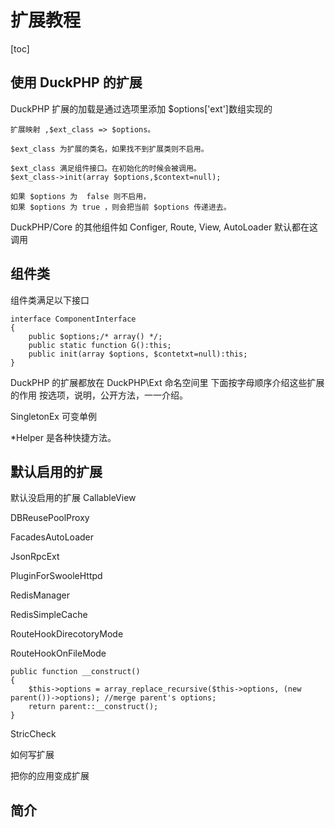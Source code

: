 # 扩展教程
[toc]

## 使用 DuckPHP 的扩展

DuckPHP 扩展的加载是通过选项里添加
$options['ext']数组实现的

    扩展映射 ,$ext_class => $options。
    
    $ext_class 为扩展的类名，如果找不到扩展类则不启用。
    
    $ext_class 满足组件接口。在初始化的时候会被调用。
    $ext_class->init(array $options,$context=null);
    
    如果 $options 为  false 则不启用，
    如果 $options 为 true ，则会把当前 $options 传递进去。

DuckPHP/Core 的其他组件如 Configer, Route, View, AutoLoader 默认都在这调用

##  组件类

组件类满足以下接口

```
interface ComponentInterface
{
    public $options;/* array() */;
    public static function G():this;
    public init(array $options, $contetxt=null):this;
}
```

DuckPHP 的扩展都放在 DuckPHP\\Ext 命名空间里
下面按字母顺序介绍这些扩展的作用
按选项，说明，公开方法，一一介绍。

SingletonEx 可变单例

\*Helper 是各种快捷方法。




## 默认启用的扩展

默认没启用的扩展
CallableView

DBReusePoolProxy

FacadesAutoLoader

JsonRpcExt

PluginForSwooleHttpd

RedisManager

RedisSimpleCache

RouteHookDirecotoryMode

RouteHookOnFileMode

    public function __construct()
    {
        $this->options = array_replace_recursive($this->options, (new parent())->options); //merge parent's options;
        return parent::__construct();
    }
StricCheck

如何写扩展

把你的应用变成扩展


## 简介
